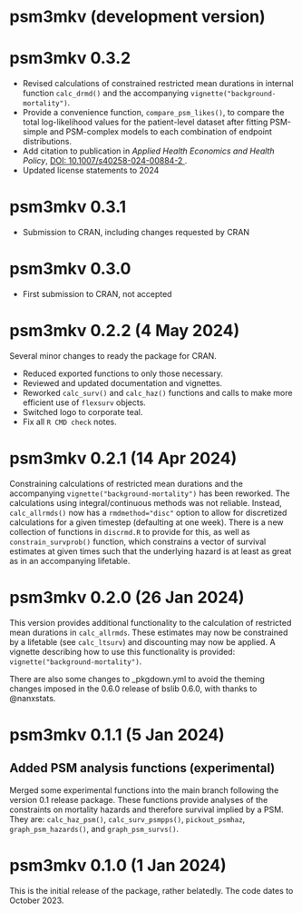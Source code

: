 # psm3mkv (development version)

# psm3mkv 0.3.2

- Revised calculations of constrained restricted mean durations in internal function `calc_drmd()` and the accompanying `vignette("background-mortality")`.
- Provide a convenience function, `compare_psm_likes()`, to compare the total log-likelihood values for the patient-level dataset after fitting PSM-simple and PSM-complex models to each combination of endpoint distributions.
- Add citation to publication in *Applied Health Economics and Health Policy*, [DOI: 10.1007/s40258-024-00884-2 ](https://doi.org/10.1007/s40258-024-00884-2).
- Updated license statements to 2024

# psm3mkv 0.3.1

- Submission to CRAN, including changes requested by CRAN

# psm3mkv 0.3.0

- First submission to CRAN, not accepted

# psm3mkv 0.2.2 (4 May 2024)

Several minor changes to ready the package for CRAN.

- Reduced exported functions to only those necessary.
- Reviewed and updated documentation and vignettes.
- Reworked `calc_surv()` and `calc_haz()` functions and calls to make more efficient use of `flexsurv` objects.
- Switched logo to corporate teal.
- Fix all `R CMD check` notes.

# psm3mkv 0.2.1 (14 Apr 2024)

Constraining calculations of restricted mean durations and the accompanying `vignette("background-mortality")` has been reworked. The calculations using integral/continuous methods was not reliable. Instead, `calc_allrmds()` now has a `rmdmethod="disc"` option to allow for discretized calculations for a given timestep (defaulting at one week). There is a new collection of functions in `discrmd.R` to provide for this, as well as `constrain_survprob()` function, which constrains a vector of survival estimates at given times such that the underlying hazard is at least as great as in an accompanying lifetable.

# psm3mkv 0.2.0 (26 Jan 2024)

This version provides additional functionality to the calculation of restricted mean durations in `calc_allrmds`. These estimates may now be constrained by a lifetable (see `calc_ltsurv`) and discounting may now be applied. A vignette describing how to use this functionality is provided: `vignette("background-mortality")`.

There are also some changes to _pkgdown.yml to avoid the theming changes imposed in the 0.6.0 release of bslib 0.6.0, with thanks to @nanxstats.

# psm3mkv 0.1.1 (5 Jan 2024)

## Added PSM analysis functions (experimental)

Merged some experimental functions into the main branch following the version 0.1 release package. These functions provide analyses of the constraints on mortality hazards and therefore survival implied by a PSM. They are: `calc_haz_psm()`, `calc_surv_psmpps()`, `pickout_psmhaz`, `graph_psm_hazards()`, and `graph_psm_survs()`.

# psm3mkv 0.1.0 (1 Jan 2024)

This is the initial release of the package, rather belatedly. The code dates to October 2023.
